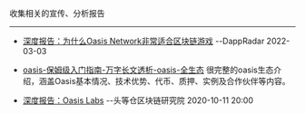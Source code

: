 收集相关的宣传、分析报告

------
- [深度报告：为什么Oasis Network非常适合区块链游戏](https://dappradar.com/blog/why-oasis-network-is-perfect-for-blockchain-games) --DappRadar 2022-03-03 

- [oasis-保姆级入门指南-万字长文透析-oasis-全生态](
https://medium.com/@OasisNetworkCN/oasis-%E4%BF%9D%E5%A7%86%E7%BA%A7%E5%85%A5%E9%97%A8%E6%8C%87%E5%8D%97-%E4%B8%87%E5%AD%97%E9%95%BF%E6%96%87%E9%80%8F%E6%9E%90-oasis-%E5%85%A8%E7%94%9F%E6%80%81-63ae43fa10a2) 很完整的oasis生态介绍，涵盖Oasis基本情况、技术优势、代币、质押、实例及合作伙伴等内容。

- [深度报告：Oasis Labs](https://mp.weixin.qq.com/s/X4PPDye5yc3Qad80O0suDg) --头等仓区块链研究院 2020-10-11 20:00
